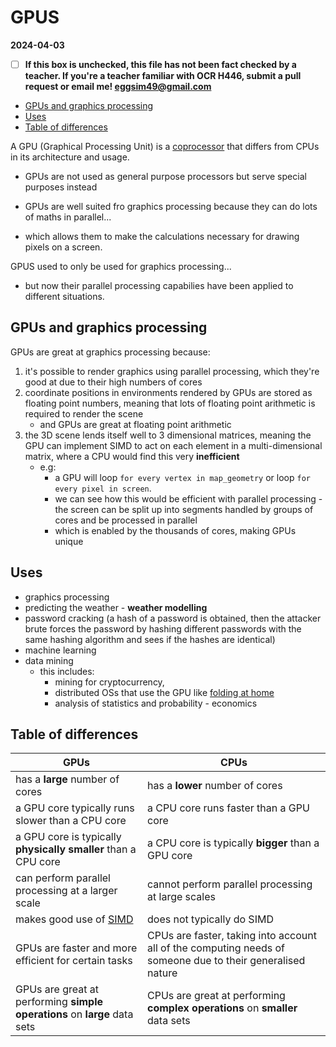 # GPUS

**2024-04-03**

- [ ] **If this box is unchecked, this file has not been fact checked by a teacher. If you're a teacher familiar with OCR H446, submit a pull request or email me! <eggsim49@gmail.com>**

<!-- vim-markdown-toc GFM -->

* [GPUs and graphics processing](#gpus-and-graphics-processing)
* [Uses](#uses)
* [Table of differences](#table-of-differences)

<!-- vim-markdown-toc -->

A GPU (Graphical Processing Unit) is a [coprocessor](./COPROCESSORS-AND-INSTRUCTION-SETS.md) that differs from CPUs in its architecture and usage.
- GPUs are not used as general purpose processors but serve special purposes instead

- GPUs are well suited fro graphics processing because they can do lots of maths in parallel...
- which allows them to make the calculations necessary for drawing pixels on a screen.

GPUS used to only be used for graphics processing...
- but now their parallel processing capabilies have been applied to different situations.

## GPUs and graphics processing

GPUs are great at graphics processing because:
1. it's possible to render graphics using parallel processing, which they're good at due to their high numbers of cores
1. coordinate positions in environments rendered by GPUs are stored as floating point numbers, meaning that lots of floating point arithmetic is required to render the scene
    - and GPUs are great at floating point arithmetic
1. the 3D scene lends itself well to 3 dimensional matrices, meaning the GPU can implement SIMD to act on each element in a multi-dimensional matrix, where a CPU would find this very **inefficient**
    - e.g:
        - a GPU will loop `for every vertex in map_geometry` or loop `for every pixel in screen`.
        - we can see how this would be efficient with parallel processing - the screen can be split up into segments handled by groups of cores and be processed in parallel
        - which is enabled by the thousands of cores, making GPUs unique

## Uses

- graphics processing
- predicting the weather - **weather modelling**
- password cracking (a hash of a password is obtained, then the attacker brute forces the password by hashing different passwords with the same hashing algorithm and sees if the hashes are identical)
- machine learning
- data mining
    - this includes:
        - mining for cryptocurrency,
        - distributed OSs that use the GPU like [folding at home](https://foldingathome.org/)
        - analysis of statistics and probability - economics

## Table of differences

| GPUs                                                                      | CPUs                                                                                                       |
|---------------------------------------------------------------------------|------------------------------------------------------------------------------------------------------------|
| has a **large** number of cores                                           | has a **lower** number of cores                                                                            |
| a GPU core typically runs slower than a CPU core                          | a CPU core runs faster than a GPU core                                                                     |
| a GPU core is typically **physically smaller** than a CPU core            | a CPU core is typically **bigger** than a GPU core                                                         |
| can perform parallel processing at a larger scale                         | cannot perform parallel processing at large scales                                                         |
| makes good use of [SIMD](./PROCESSOR-ARCHITECTURES.md#simd)               | does not typically do SIMD                                                                                 |
| GPUs are faster and more efficient for certain tasks                      | CPUs are faster, taking into account all of the computing needs of someone due to their generalised nature |
| GPUs are great at performing **simple operations** on **large** data sets | CPUs are great at performing **complex operations** on **smaller** data sets                               |
